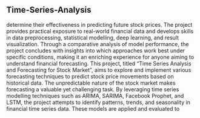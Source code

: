 ## Time-Series-Analysis


determine their effectiveness in predicting future stock prices. The project provides practical exposure to real-world financial data and develops skills in data preprocessing, statistical modelling, deep learning, and result visualization. Through a comparative analysis of model performance, the project concludes with insights into which approaches work best under specific conditions, making it an enriching experience for anyone aiming to understand financial forecasting. This project, titled “Time Series Analysis and Forecasting for Stock Market”, aims to explore and implement various forecasting techniques to predict stock price movements based on historical data. The unpredictable nature of the stock market makes forecasting a valuable yet challenging task. By leveraging time series modelling techniques such as ARIMA, SARIMA, Facebook Prophet, and LSTM, the project attempts to identify patterns, trends, and seasonality in financial time series data. These models are applied and evaluated to
